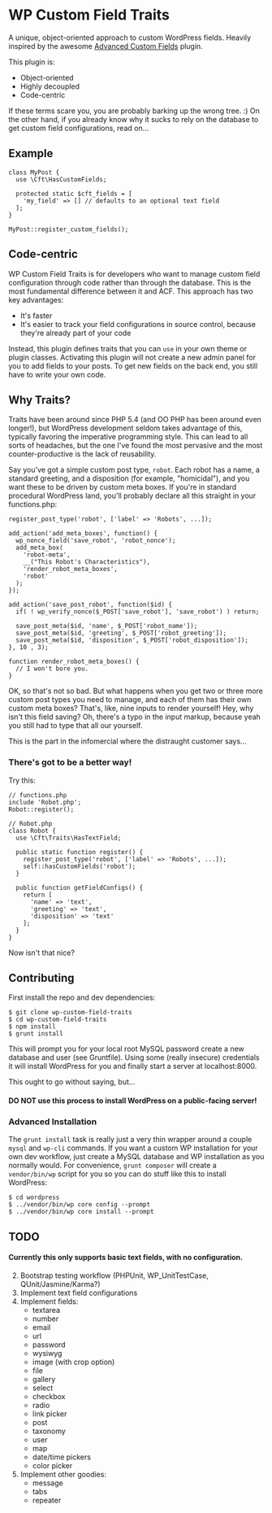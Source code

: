 # WP Custom Field Traits

A unique, object-oriented approach to custom WordPress fields. Heavily inspired by the awesome [Advanced Custom Fields](http://www.advancedcustomfields.com/) plugin.

This plugin is:

* Object-oriented
* Highly decoupled
* Code-centric

If these terms scare you, you are probably barking up the wrong tree. :) On the other hand, if you already know why it sucks to rely on the database to get custom field configurations, read on...

## Example

```
class MyPost {
  use \Cft\HasCustomFields;
  
  protected static $cft_fields = [
    'my_field' => [] // defaults to an optional text field
  ];
}

MyPost::register_custom_fields();
```

## Code-centric

WP Custom Field Traits is for developers who want to manage custom field configuration through code rather than through the database. This is the most fundamental difference between it and ACF. This approach has two key advantages:

* It's faster
* It's easier to track your field configurations in source control, because they're already part of your code

Instead, this plugin defines traits that you can `use` in your own theme or plugin classes. Activating this plugin will not create a new admin panel for you to add fields to your posts. To get new fields on the back end, you still have to write your own code.

## Why Traits?

Traits have been around since PHP 5.4 (and OO PHP has been around even longer!), but WordPress development seldom takes advantage of this, typically favoring the imperative programming style. This can lead to all sorts of headaches, but the one I've found the most pervasive and the most counter-productive is the lack of reusability.

Say you've got a simple custom post type, `robot`. Each robot has a name, a standard greeting, and a disposition (for example, "homicidal"), and you want these to be driven by custom meta boxes. If you're in standard procedural WordPress land, you'll probably declare all this straight in your functions.php:

```
register_post_type('robot', ['label' => 'Robots', ...]);

add_action('add_meta_boxes', function() {
  wp_nonce_field('save_robot', 'robot_nonce');
  add_meta_box(
    'robot-meta',
    __("This Robot's Characteristics"),
    'render_robot_meta_boxes',
    'robot'
  );
});

add_action('save_post_robot', function($id) {
  if( ! wp_verify_nonce($_POST['save_robot'], 'save_robot') ) return;

  save_post_meta($id, 'name', $_POST['robot_name']);
  save_post_meta($id, 'greeting', $_POST['robot_greeting']);
  save_post_meta($id, 'disposition', $_POST['robot_disposition']);
}, 10 , 3);

function render_robot_meta_boxes() {
  // I won't bore you.
}
```

OK, so that's not so bad. But what happens when you get two or three more custom post types you need to manage, and each of them has their own custom meta boxes? That's, like, nine inputs to render yourself! Hey, why isn't this field saving? Oh, there's a typo in the input markup, because yeah you still had to type that all our yourself.

This is the part in the infomercial where the distraught customer says...

### There's got to be a better way!

Try this:

```
// functions.php
include 'Robot.php';
Robot::register();

// Robot.php
class Robot {
  use \Cft\Traits\HasTextField;

  public static function register() {
    register_post_type('robot', ['label' => 'Robots', ...]);
    self::hasCustomFields('robot');
  }
  
  public function getFieldConfigs() {
    return [
      'name' => 'text',
      'greeting' => 'text',
      'disposition' => 'text'
    ];
  }
}
```

Now isn't that nice?

## Contributing

First install the repo and dev dependencies:

```
$ git clone wp-custom-field-traits
$ cd wp-custom-field-traits
$ npm install
$ grunt install
```

This will prompt you for your local root MySQL password create a new database and user (see Gruntfile). Using some (really insecure) credentials it will install WordPress for you and finally start a server at localhost:8000.

This ought to go without saying, but...

#### DO NOT use this process to install WordPress on a public-facing server!

### Advanced Installation

The `grunt install` task is really just a very thin wrapper around a couple `mysql` and `wp-cli` commands. If you want a custom WP installation for your own dev workflow, just create a MySQL database and WP installation as you normally would. For convenience, `grunt composer` will create a `vendor/bin/wp` script for you so you can do stuff like this to install WordPress:

```
$ cd wordpress
$ ../vendor/bin/wp core config --prompt
$ ../vendor/bin/wp core install --prompt
```

## TODO

#### Currently this only supports basic text fields, with no configuration.

2. Bootstrap testing workflow (PHPUnit, WP_UnitTestCase, QUnit/Jasmine/Karma?)
3. Implement text field configurations
3. Implement fields:
	* textarea
	* number
	* email
	* url
	* password
	* wysiwyg
	* image (with crop option)
	* file
	* gallery
	* select
	* checkbox
	* radio
	* link picker
	* post
	* taxonomy
	* user
	* map
	* date/time pickers
	* color picker
4. Implement other goodies:
	* message
	* tabs
	* repeater



